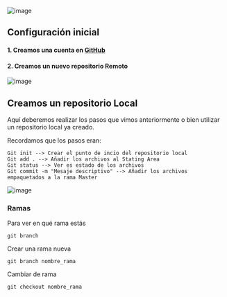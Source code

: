 ![image](https://user-images.githubusercontent.com/67286095/140606996-208a61a8-f002-42e4-82d5-048943e16382.png)
## Configuración inicial
#### 1. Creamos una cuenta en [GitHub](https://github.com/)

#### 2. Creamos un nuevo repositorio Remoto

![image](https://user-images.githubusercontent.com/67286095/140608558-c83a49e1-8dff-4eed-a2c0-e91aab75f394.png)

## Creamos un repositorio Local
Aquí deberemos realizar los pasos que vimos anteriormente o bien utilizar un repositorio local ya creado.

Recordamos que los pasos eran:

```
Git init --> Crear el punto de incio del repositorio local
Git add . --> Añadir los archivos al Stating Area
Git status --> Ver es estado de los archivos
Git commit -m "Mesaje descriptivo" --> Añadir los archivos empaquetados a la rama Master
```

![image](https://user-images.githubusercontent.com/67286095/140608823-5d719d6f-07e3-4638-ab19-f775dcf2cf9b.png)


### Ramas
Para ver en qué rama estás

```
git branch
```
Crear una rama nueva

```
git branch nombre_rama
```

Cambiar de rama

```
git checkout nombre_rama
```

